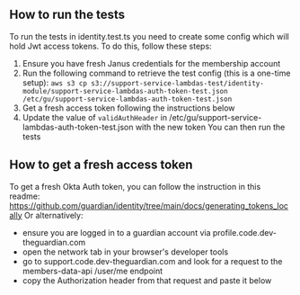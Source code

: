 ## How to run the tests
To run the tests in identity.test.ts you need to create some config which will hold Jwt access tokens. To do this, follow these steps:
1. Ensure you have fresh Janus credentials for the membership account
2. Run the following command to retrieve the test config (this is a one-time setup):
   `aws s3 cp s3://support-service-lambdas-test/identity-module/support-service-lambdas-auth-token-test.json /etc/gu/support-service-lambdas-auth-token-test.json`
3. Get a fresh access token following the instructions below
4. Update the value of `validAuthHeader` in /etc/gu/support-service-lambdas-auth-token-test.json with the new token
You can then run the tests

## How to get a fresh access token
To get a fresh Okta Auth token, you can follow the instruction in this readme: https://github.com/guardian/identity/tree/main/docs/generating_tokens_locally
Or alternatively:
- ensure you are logged in to a guardian account via profile.code.dev-theguardian.com
- open the network tab in your browser's developer tools
- go to support.code.dev-theguardian.com and look for a request to the members-data-api /user/me endpoint
- copy the Authorization header from that request and paste it below